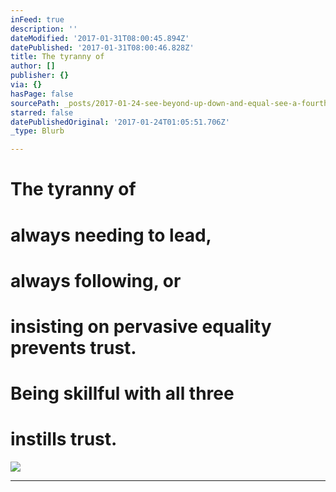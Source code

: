 ```yaml
---
inFeed: true
description: ''
dateModified: '2017-01-31T08:00:45.894Z'
datePublished: '2017-01-31T08:00:46.828Z'
title: The tyranny of
author: []
publisher: {}
via: {}
hasPage: false
sourcePath: _posts/2017-01-24-see-beyond-up-down-and-equal-see-a-fourth-view.md
starred: false
datePublishedOriginal: '2017-01-24T01:05:51.706Z'
_type: Blurb

---
```

# **The tyranny of**

# **always needing to lead,**

# **always following, or**

# **insisting on pervasive equality prevents trust.**

# **Being skillful with all three**

# **instills trust.**
![](https://the-grid-user-content.s3-us-west-2.amazonaws.com/94ae55b1-99a6-4864-9733-b08b0aecfb70.jpg)

---